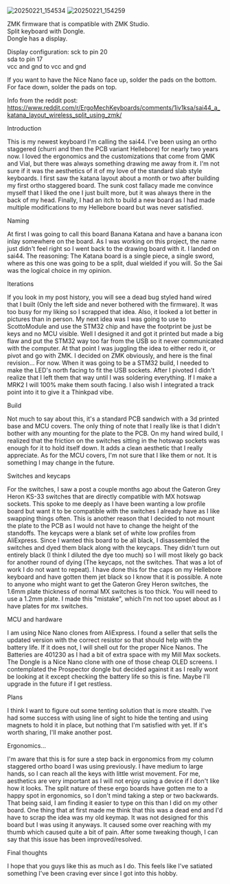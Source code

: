![20250221_154534](https://github.com/user-attachments/assets/0850a692-3fcd-44b7-a864-f737b6b71859)
![20250221_154259](https://github.com/user-attachments/assets/1dd42fe0-a154-42db-8a10-87368bcf6b22)


ZMK firmware that is compatible with ZMK Studio.  
Split keyboard with Dongle.  
Dongle has a display.  
  
Display configuration:
sck to pin 20  
sda to pin 17     
vcc and gnd to vcc and gnd 
 
If you want to have the Nice Nano face up, solder the pads on the bottom. For face down, solder the pads on top.

Info from the reddit post:
https://www.reddit.com/r/ErgoMechKeyboards/comments/1iv1ksa/sai44_a_katana_layout_wireless_split_using_zmk/

Introduction

This is my newest keyboard I'm calling the sai44. I've been using an ortho staggered (churri and then the PCB variant Hellebore) for nearly two years now. I loved the ergonomics and the customizations that come from QMK and Vial, but there was always something drawing me away from it. I'm not sure if it was the aesthetics of it of my love of the standard slab style keyboards. I first saw the katana layout about a month or two after building my first ortho staggered board. The sunk cost fallacy made me convince myself that I liked the one I just built more, but it was always there in the back of my head. Finally, I had an itch to build a new board as I had made multiple modifications to my Hellebore board but was never satisfied.

Naming

At first I was going to call this board Banana Katana and have a banana icon inlay somewhere on the board. As I was working on this project, the name just didn't feel right so I went back to the drawing board with it. I landed on sai44. The reasoning: The Katana board is a single piece, a single sword, where as this one was going to be a split, dual wielded if you will. So the Sai was the logical choice in my opinion.

Iterations

If you look in my post history, you will see a dead bug styled hand wired that I built (Only the left side and never bothered with the firmware). It was too busy for my liking so I scrapped that idea. Also, it looked a lot better in pictures than in person. My next idea was I was going to use to ScottoModule and use the STM32 chip and have the footprint be just be keys and no MCU visible. Well I designed it and got it printed but made a big flaw and put the STM32 way too far from the USB so it never communicated with the computer. At that point I was juggling the idea to either redo it, or pivot and go with ZMK. I decided on ZMK obviously, and here is the final revision... For now. When it was going to be a STM32 build, I needed to make the LED's north facing to fit the USB sockets. After I pivoted I didn't realize that I left them that way until I was soldering everything. If I make a MRK2 I will 100% make them south facing. I also wish I integrated a track point into it to give it a Thinkpad vibe.

Build

Not much to say about this, it's a standard PCB sandwich with a 3d printed base and MCU covers. The only thing of note that I really like is that I didn't bother with any mounting for the plate to the PCB. On my hand wired build, I realized that the friction on the switches sitting in the hotswap sockets was enough for it to hold itself down. It adds a clean aesthetic that I really appreciate. As for the MCU covers, I'm not sure that I like them or not. It is something I may change in the future.

Switches and keycaps

For the switches, I saw a post a couple months ago about the Gateron Grey Heron KS-33 switches that are directly compatible with MX hotswap sockets. This spoke to me deeply as I have been wanting a low profile board but want it to be compatible with the switches I already have as I like swapping things often. This is another reason that I decided to not mount the plate to the PCB as I would not have to change the height of the standoffs. The keycaps were a blank set of white low profiles from AliExpress. Since I wanted this board to be all black, I disassembled the switches and dyed them black along with the keycaps. They didn't turn out entirely black (I think I diluted the dye too much) so I will most likely go back for another round of dying (The keycaps, not the switches. That was a lot of work I do not want to repeat). I have done this for the caps on my Hellebore keyboard and have gotten them jet black so I know that it is possible. A note to anyone who might want to get the Gateron Grey Heron switches, the 1.6mm plate thickness of normal MX switches is too thick. You will need to use a 1.2mm plate. I made this "mistake", which I'm not too upset about as I have plates for mx switches.

MCU and hardware

I am using Nice Nano clones from AliExpress. I found a seller that sells the updated version with the correct resistor so that should help with the battery life. If it does not, I will shell out for the proper Nice Nanos. The Batteries are 401230 as I had a bit of extra space with my Mill Max sockets. The Dongle is a Nice Nano clone with one of those cheap OLED screens. I contemplated the Prospector dongle but decided against it as I really wont be looking at it except checking the battery life so this is fine. Maybe I'll upgrade in the future if I get restless.

Plans

I think I want to figure out some tenting solution that is more stealth. I've had some success with using line of sight to hide the tenting and using magnets to hold it in place, but nothing that I'm satisfied with yet. If it's worth sharing, I'll make another post.

Ergonomics...

I'm aware that this is for sure a step back in ergonomics from my column staggered ortho board I was using previously. I have medium to large hands, so I can reach all the keys with little wrist movement. For me, aesthetics are very important as I will not enjoy using a device if I don't like how it looks. The split nature of these ergo boards have gotten me to a happy spot in ergonomics, so I don't mind taking a step or two backwards. That being said, I am finding it easier to type on this than I did on my other board. One thing that at first made me think that this was a dead end and I'd have to scrap the idea was my old keymap. It was not designed for this board but I was using it anyways. It caused some over reaching with my thumb which caused quite a bit of pain. After some tweaking though, I can say that this issue has been improved/resolved.

Final thoughts

I hope that you guys like this as much as I do. This feels like I've satiated something I've been craving ever since I got into this hobby.
